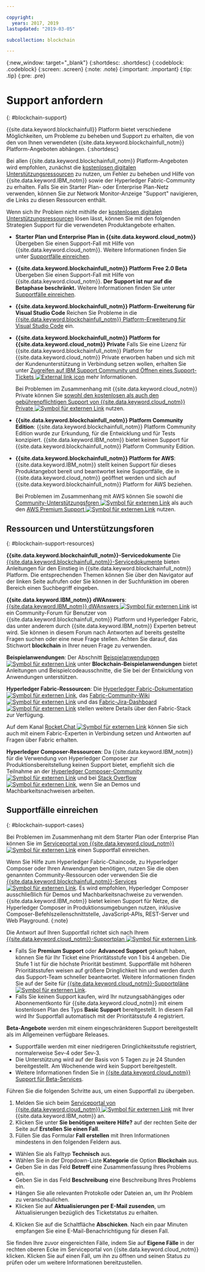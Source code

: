 ```yaml
---

copyright:
  years: 2017, 2019
lastupdated: "2019-03-05"

subcollection: blockchain

---
```


{:new_window: target="_blank"}
{:shortdesc: .shortdesc}
{:codeblock: .codeblock}
{:screen: .screen}
{:note: .note}
{:important: .important}
{:tip: .tip}
{:pre: .pre}

# Support anfordern
{: #blockchain-support}

{{site.data.keyword.blockchainfull}} Platform bietet verschiedene Möglichkeiten, um Probleme zu beheben und Support zu erhalten, die von den von Ihnen verwendeten {{site.data.keyword.blockchainfull_notm}} Platform-Angeboten abhängen.
{:shortdesc}

Bei allen {{site.data.keyword.blockchainfull_notm}} Platform-Angeboten wird empfohlen, zunächst die [kostenlosen digitalen Unterstützungsressourcen](/docs/services/blockchain/ibmblockchain_support.html#blockchain-support-resources) zu nutzen, um Fehler zu beheben und Hilfe von {{site.data.keyword.IBM_notm}} sowie der Hyperledger Fabric-Community zu erhalten. Falls Sie ein Starter Plan- oder Enterprise Plan-Netz verwenden, können Sie zur Network Monitor-Anzeige "Support" navigieren, die Links zu diesen Ressourcen enthält.

Wenn sich Ihr Problem nicht mithilfe der [kostenlosen digitalen Unterstützungsressourcen](/docs/services/blockchain/ibmblockchain_support.html#blockchain-support-resources) lösen lässt, können Sie mit den folgenden Strategien Support für die verwendeten Produktangebote erhalten.
- **Starter Plan und Enterprise Plan in {{site.data.keyword.cloud_notm}}**
  Übergeben Sie einen Support-Fall mit Hilfe von {{site.data.keyword.cloud_notm}}. Weitere Informationen finden Sie unter [Supportfälle einreichen](/docs/services/blockchain/ibmblockchain_support.html#blockchain-support-cases).

- **{{site.data.keyword.blockchainfull_notm}} Platform Free 2.0 Beta**
  Übergeben Sie einen Support-Fall mit Hilfe von {{site.data.keyword.cloud_notm}}. **Der Support ist nur auf die Betaphase beschränkt.** Weitere Informationen finden Sie unter [Supportfälle einreichen](/docs/services/blockchain/ibmblockchain_support.html#blockchain-support-cases).

- **{{site.data.keyword.blockchainfull_notm}} Platform-Erweiterung für Visual Studio Code**
    Reichen Sie Probleme in die [{{site.data.keyword.blockchainfull_notm}} Platform-Erweiterung für Visual Studio Code](https://github.com/IBM-Blockchain/blockchain-vscode-extension/issues "{{site.data.keyword.blockchainfull_notm}} Platform Visual Studio Code extension") ein.

- **{{site.data.keyword.blockchainfull_notm}} Platform for {{site.data.keyword.cloud_notm}} Private**
  Falls Sie eine Lizenz für {{site.data.keyword.blockchainfull_notm}} Platform for {{site.data.keyword.cloud_notm}} Private erworben haben und sich mit der Kundenunterstützung in Verbindung setzen wollen, erhalten Sie unter [Zugreifen auf IBM Support Community und Öffnen eines Support-Tickets ![External link icon](images/external_link.svg "External link icon")](http://www.ibm.com/support/docview.wss?uid=ibm10740041 "{{site.data.keyword.blockchainfull_notm}} Platform for {{site.data.keyword.cloud_notm}} Private Support") mehr Informationen.

  Bei Problemen im Zusammenhang mit {{site.data.keyword.cloud_notm}} Private können Sie [sowohl den kostenlosen als auch den gebührenpflichtigen Support von {{site.data.keyword.cloud_notm}} Private ![Symbol für externen Link](images/external_link.svg "Symbol für externen Link")](https://www.ibm.com/developerworks/community/blogs/fe25b4ef-ea6a-4d86-a629-6f87ccf4649e/entry/Learn_more_about_IBM_Cloud_Private_Support?lang=en_us "IBM Cloud Private - Support") nutzen.

- **{{site.data.keyword.blockchainfull_notm}} Platform Community Edition**:
  {{site.data.keyword.blockchainfull_notm}} Platform Community Edition wurde zur Erkundung, für die Entwicklung und für Tests konzipiert. {{site.data.keyword.IBM_notm}} bietet keinen Support für {{site.data.keyword.blockchainfull_notm}} Platform Community Edition.

- **{{site.data.keyword.blockchainfull_notm}} Platform for AWS**:
  {{site.data.keyword.IBM_notm}} stellt keinen Support für dieses Produktangebot bereit und beantwortet keine Supportfälle, die in {{site.data.keyword.cloud_notm}} geöffnet werden und sich auf {{site.data.keyword.blockchainfull_notm}} Platform for AWS beziehen.

  Bei Problemen im Zusammenhang mit AWS können Sie sowohl die [Community-Unterstützungsforen ![Symbol für externen Link](images/external_link.svg "Symbol für externen Link")](https://forums.aws.amazon.com/index.jspa "Unterstützungsforen der AWS-Community") als auch den [AWS Premium Support ![Symbol für externen Link](images/external_link.svg "Symbol für externen Link")](https://aws.amazon.com/premiumsupport/ "AWS Premium Support") nutzen.

## Ressourcen und Unterstützungsforen
{: #blockchain-support-resources}

**{{site.data.keyword.blockchainfull_notm}}-Servicedokumente**
  Die [{{site.data.keyword.blockchainfull_notm}}-Servicedokumente](/docs/services/blockchain/index.html#get-started-ibp) bieten Anleitungen für den Einstieg in {{site.data.keyword.blockchainfull_notm}} Platform. Die entsprechenden Themen können Sie über den Navigator auf der linken Seite aufrufen oder Sie können in der Suchfunktion im oberen Bereich einen Suchbegriff eingeben.

**{{site.data.keyword.IBM_notm}} dWAnswers**:
[{{site.data.keyword.IBM_notm}} dWAnswers ![Symbol für externen Link](images/external_link.svg "Symbol für externen Link")](https://developer.ibm.com/answers/smartspace/blockchain/ "Fragen und Antworten zu Blockchains") ist ein Community-Forum für Benutzer von {{site.data.keyword.blockchainfull_notm}} Platform und Hyperledger Fabric, das unter anderem durch {{site.data.keyword.IBM_notm}} Experten betreut wird. Sie können in diesem Forum nach Antworten auf bereits gestellte Fragen suchen oder eine neue Frage stellen. Achten Sie darauf, das Stichwort **blockchain** in Ihrer neuen Frage zu verwenden.

**Beispielanwendungen**:
Der Abschnitt [Beispielanwendungen ![Symbol für externen Link](images/external_link.svg "Symbol für externen Link")](https://github.com/ibm-blockchain "IBM Blockchain-Beispielanwendungen") unter **Blockchain-Beispielanwendungen** bietet Anleitungen und Beispielcodeausschnitte, die Sie bei der Entwicklung von Anwendungen unterstützen.

**Hyperledger Fabric-Ressourcen**:
Die [Hyperledger Fabric-Dokumentation ![Symbol für externen Link](images/external_link.svg "Symbol für externen Link")](https://hyperledger-fabric.readthedocs.io/en/latest/ "Hyperledger Fabric"), das [Fabric-Community-Wiki ![Symbol für externen Link](images/external_link.svg "Symbol für externen Link")](https://wiki.hyperledger.org/projects/fabric "Fabric Community Wiki") und das [Fabric-Jira-Dashboard ![Symbol für externen Link](images/external_link.svg "Symbol für externen Link")](https://jira.hyperledger.org/secure/Dashboard.jspa?selectPageId=10104 "Fabric Jira Dashboard") stellen weitere Details über den Fabric-Stack zur Verfügung.

  Auf dem Kanal [Rocket.Chat ![Symbol für externen Link](images/external_link.svg "Symbol für externen Link")](https://chat.hyperledger.org/channel/fabric "Fabric-Kanal 'Rocket.Chat'") können Sie sich auch mit einem Fabric-Experten in Verbindung setzen und Antworten auf Fragen über Fabric erhalten.

**Hyperledger Composer-Ressourcen**:
Da {{site.data.keyword.IBM_notm}} für die Verwendung von Hyperledger Composer zur Produktionsbereitstellung keinen Support bietet, empfiehlt sich die Teilnahme an der [Hyperledger Composer-Community ![Symbol für externen Link](images/external_link.svg "Symbol für externen Link")](https://chat.hyperledger.org/channel/composer "Hyperledger Composer-Community") und bei [Stack Overflow ![Symbol für externen Link](images/external_link.svg "Symbol für externen Link")](https://stackoverflow.com/questions/tagged/hyperledger-composer "Fragen zu Stack Overflow mit Tag [hyperleder-composer]"), wenn Sie an Demos und Machbarkeitsnachweisen arbeiten.

## Supportfälle einreichen
{: #blockchain-support-cases}

Bei Problemen im Zusammenhang mit dem Starter Plan oder Enterprise Plan können Sie im [Serviceportal von {{site.data.keyword.cloud_notm}} ![Symbol für externen Link](images/external_link.svg "Symbol für externen Link")](https://ibm.biz/ibmcloudsupport "Serviceportal von IBM Cloud") einen Supportfall einreichen.

Wenn Sie Hilfe zum Hyperledger Fabric-Chaincode, zu Hyperledger Composer oder Ihren Anwendungen benötigen, nutzen Sie die oben genannten Community-Ressourcen oder verwenden Sie die [{{site.data.keyword.blockchainfull_notm}}-Services ![Symbol für externen Link](images/external_link.svg "Symbol für externen Link")](https://www.ibm.com/blockchain/services "Turn your blockchain strategy into business outcomes with {{site.data.keyword.blockchainfull_notm}} Services"). Es wird empfohlen, Hyperledger Composer ausschließlich für Demos und Machbarkeitsnachweise zu verwenden. {{site.data.keyword.IBM_notm}} bietet keinen Support für Netze, die Hyperledger Composer in Produktionsumgebungen nutzen, inklusive Composer-Befehlszeilenschnittstelle, JavaScript-APIs, REST-Server und Web Playground.
{:note}

Die Antwort auf Ihren Supportfall richtet sich nach Ihrem [{{site.data.keyword.cloud_notm}}-Supportplan ![Symbol für externen Link](images/external_link.svg "Symbol für externen Link")](https://cloud.ibm.com/docs/get-support/index.html#support-plans "Supportpläne").

- Falls Sie **Premium Support** oder **Advanced Support** gekauft haben, können Sie für Ihr Ticket eine Prioritätsstufe von 1 bis 4 angeben. Die Stufe 1 ist für die höchste Priorität bestimmt. Supportfälle mit höheren Prioritätsstufen weisen auf größere Dringlichkeit hin und werden durch das Support-Team schneller beantwortet. Weitere Informationen finden Sie auf der Seite für [{{site.data.keyword.cloud_notm}}-Supportpläne![Symbol für externen Link](images/external_link.svg "Symbol für externen Link")](https://cloud.ibm.com/docs/get-support/index.html#support-plans "Supportpläne").  
- Falls Sie keinen Support kaufen, wird Ihr nutzungsabhängiges oder Abonnementkonto für {{site.data.keyword.cloud_notm}} mit einem kostenlosen Plan des Typs **Basic Support** bereitgestellt. In diesem Fall wird Ihr Supportfall automatisch mit der Prioritätsstufe 4 registriert.

**Beta-Angebote** werden mit einem eingeschränkteren Support bereitgestellt als im Allgemeinen verfügbare Releases.
- Supportfälle werden mit einer niedrigeren Dringlichkeitsstufe registriert, normalerweise Sev-4 oder Sev-3.
- Die Unterstützung wird auf der Basis von 5 Tagen zu je 24 Stunden bereitgestellt. Am Wochenende wird kein Support bereitgestellt.
- Weitere Informationen finden Sie in [{{site.data.keyword.cloud_notm}} Support für Beta-Services](https://cloud.ibm.com/docs/get-support/servicessupport.html#support-different-services "{{site.data.keyword.IBM_notm}} Beta service").

Führen Sie die folgenden Schritte aus, um einen Supportfall zu übergeben.

1. Melden Sie sich beim [Serviceportal von {{site.data.keyword.cloud_notm}} ![Symbol für externen Link](images/external_link.svg "Symbol für externen Link")](https://ibm.biz/ibmcloudsupport "Serviceportal von IBM Cloud") mit Ihrer {{site.data.keyword.IBM_notm}} an.
2. Klicken Sie unter **Sie benötigen weitere Hilfe?** auf der rechten Seite der Seite auf **Erstellen Sie einen Fall**.
3. Füllen Sie das Formular **Fall erstellen** mit Ihren Informationen mindestens in den folgenden Feldern aus.
  - Wählen Sie als Falltyp **Technisch** aus.
  - Wählen Sie in der Dropdown-Liste **Kategorie** die Option **Blockchain** aus.
  - Geben Sie in das Feld **Betreff** eine Zusammenfassung Ihres Problems ein.
  - Geben Sie in das Feld **Beschreibung** eine Beschreibung Ihres Problems ein.
  - Hängen Sie alle relevanten Protokolle oder Dateien an, um Ihr Problem zu veranschaulichen.
  - Klicken Sie auf **Aktualisierungen per E-Mail zusenden**, um Aktualisierungen bezüglich des Ticketstatus zu erhalten.
4. Klicken Sie auf die Schaltfläche **Abschicken**.  Nach ein paar Minuten empfangen Sie eine E-Mail-Benachrichtigung für diesen Fall.

Sie finden Ihre zuvor eingereichten Fälle, indem Sie auf **Eigene Fälle** in der rechten oberen Ecke im Serviceportal von {{site.data.keyword.cloud_notm}} klicken. Klicken Sie auf einen Fall, um ihn zu öffnen und seinen Status zu prüfen oder um weitere Informationen bereitzustellen.
